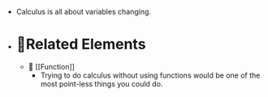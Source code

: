 - Calculus is all about variables changing.
- # 🧬Related Elements
	- 📌 [[Function]]
		- Trying to do calculus without using functions would be one of the most point-less things you could do.